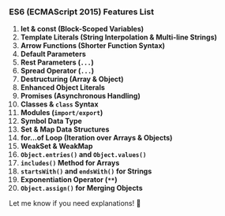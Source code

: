 ### **ES6 (ECMAScript 2015) Features List**  

1. **let & const (Block-Scoped Variables)**  
2. **Template Literals (String Interpolation & Multi-line Strings)**  
3. **Arrow Functions (Shorter Function Syntax)**  
4. **Default Parameters**  
5. **Rest Parameters (`...`)**  
6. **Spread Operator (`...`)**  
7. **Destructuring (Array & Object)**  
8. **Enhanced Object Literals**  
9. **Promises (Asynchronous Handling)**  
10. **Classes & `class` Syntax**  
11. **Modules (`import/export`)**  
12. **Symbol Data Type**  
13. **Set & Map Data Structures**  
14. **for...of Loop (Iteration over Arrays & Objects)**  
15. **WeakSet & WeakMap**  
16. **`Object.entries()` and `Object.values()`**  
17. **`includes()` Method for Arrays**  
18. **`startsWith()` and `endsWith()` for Strings**  
19. **Exponentiation Operator (`**`)**  
20. **`Object.assign()` for Merging Objects**  

Let me know if you need explanations! 🚀